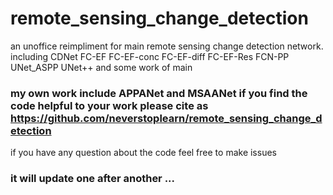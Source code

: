 # remote_sensing_change_detection
an unoffice reimpliment  for main remote sensing change detection network. including CDNet FC-EF FC-EF-conc FC-EF-diff FC-EF-Res FCN-PP UNet_ASPP UNet++ and some work of main 
### my own work include APPANet and MSAANet if you find the code helpful to your work please cite as https://github.com/neverstoplearn/remote_sensing_change_detection
if you have any question about the code feel free to make issues
### it will update one after another ...
